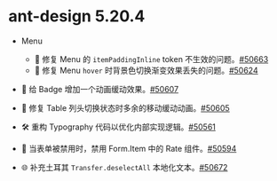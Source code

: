 # ant-design 5.20.4

- Menu
  - 🐞 修复 Menu 的 `itemPaddingInline` token 不生效的问题。[#50663](https://github.com/ant-design/ant-design/pull/50663)
  - 🐞 修复 Menu `hover` 时背景色切换渐变效果丢失的问题。[#50624](https://github.com/ant-design/ant-design/pull/50624)

- 💄 给 Badge 增加一个动画缓动效果。[#50607](https://github.com/ant-design/ant-design/pull/50607)

- 💄 修复 Table 列头切换状态时多余的移动缓动动画。[#50605](https://github.com/ant-design/ant-design/pull/50605)

- 🛠 重构 Typography 代码以优化内部实现逻辑。[#50561](https://github.com/ant-design/ant-design/pull/50561)

- 🐞 当表单被禁用时，禁用 Form.Item 中的 Rate 组件。[#50594](https://github.com/ant-design/ant-design/pull/50594)

- 🌐 补充土耳其 `Transfer.deselectAll` 本地化文本。[#50672](https://github.com/ant-design/ant-design/pull/50672)
```
